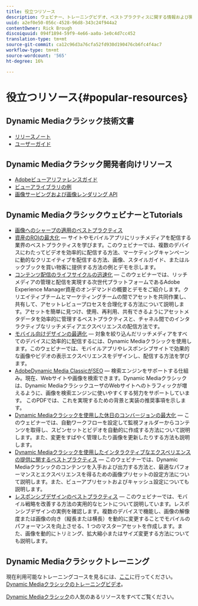 ```yaml
---
title: 役立つリソース
description: ウェビナー、トレーニングビデオ、ベストプラクティスに関する情報および開発者向けリソースへのリンクです。
uuid: a2ef0e50-056c-4528-96d8-343c24f944a2
contentOwner: Rick Brough
discoiquuid: 094f1894-59f9-4e66-aa0a-1e0c4d7cc452
translation-type: tm+mt
source-git-commit: ca12c96d3a76cfa52fd930d190476cb6fc4f4ac7
workflow-type: tm+mt
source-wordcount: '565'
ht-degree: 16%

---
```



# 役立つリソース{#popular-resources}

## Dynamic Mediaクラシック技術文書

* [リリースノート](https://docs.adobe.com/content/help/en/dynamic-media-developer-resources/release-notes/s7rn2017.html)
* [ユーザーガイド](introduction.md)

## Dynamic Mediaクラシック開発者向けリソース

* [Adobeビューアリファレンスガイド](https://docs.adobe.com/content/help/en/dynamic-media-developer-resources/library/home.html)
* [ビューアライブラリの例](https://landing.adobe.com/en/na/dynamic-media/ctir-2755/live-demos.html)
* [画像サービングおよび画像レンダリング API](https://docs.adobe.com/content/help/en/dynamic-media-developer-resources/image-serving-api/home.html)

## Dynamic MediaクラシックウェビナーとTutorials

* [画像へのシャープの適用のベストプラクティス](/help/assets/s7_sharpening_images.pdf)
* [資産のROIの最大化](https://adobecustomersuccess.adobeconnect.com/p5ar3hfrrec/?launcher=false&amp;fcsContent=true&amp;pbMode=normal&amp;proto=true)  — サイトやモバイルアプリにリッチメディアを配信する業界のベストプラクティスを学びます。このウェビナーでは、複数のデバイスにわたってビデオを効率的に配信する方法、マーケティングキャンペーンに動的なクリエイティブを配信する方法、画像、スタイルガイド、またはルックブックを買い物客に提供する方法の例とデモを示します。
* [コンテンツ配信のライフサイクルの迅速化](https://adobecustomersuccess.adobeconnect.com/p88ducm9pqv/)  — このウェビナーでは、リッチメディアの管理と配信を実現する次世代プラットフォームであるAdobe Experience Manager資産のオンデマンドの概要とデモをご紹介します。クリエイティブチームとマーケティングチームの間でアセットを共同作業し、共有して、アセットレビュープロセスを合理化する方法について説明します。アセットを簡単に見つけ、使用、再利用、共有できるようにアセットメタデータを効率的に管理するベストプラクティスと、チャネル間でのインタラクティブなリッチメディアエクスペリエンスの配信方法です。
* [モバイル向けデザインの最適化](https://adobecustomersuccess.adobeconnect.com/p6oqd3wydif/?launcher=false&amp;fcsContent=true&amp;pbMode=normal&amp;proto=true)  — 対象を絞り込んだリッチメディアをすべてのデバイスに効率的に配信するには、Dynamic Mediaクラシックを使用します。このウェビナーでは、モバイルアプリやレスポンシブサイトで効果的な画像やビデオの表示エクスペリエンスをデザインし、配信する方法を学びます。
* [AdobeDynamic Media ClassicがSEO](/help/assets/s7_seo.pdf)  — 検索エンジンをサポートする仕組み。現在、Webサイトや画像を検索できます。Dynamic Mediaクラシックは、Dynamic MediaクラシックユーザのWebサイトへのトラフィックが増えるように、画像を検索エンジンに使いやすくする努力をサポートしています。 このPDFでは、これを実現するための背景と実装の推奨事項を示します。
* [Dynamic Mediaクラシックを使用した休日のコンバージョンの最大化](https://adobecustomersuccess.adobeconnect.com/p32n1yr85c9/?proto=true)  — このウェビナーでは、自動ワークフローを設定して監視フォルダーからコンテンツを取得し、スピンセットとビデオを自動的に作成する方法について説明します。また、変更をすばやく管理したり画像を更新したりする方法も説明します。
* [Dynamic Mediaクラシックを使用したインタラクティブなエクスペリエンスの提供に関するベストプラクティス](https://seminars.adobeconnect.com/p7wb8ej3u6d/)  — このウェビナーでは、Dynamic Mediaクラシックのコンテンツを入手および出力する方法と、最適なパフォーマンスとエクスペリエンスを得るための画像プリセットの設定方法について説明します。また、ビューアプリセットおよびキャッシュ設定についても説明します。
* [レスポンシブデザインのベストプラクティス](https://offers.adobe.com/en/na/marketing/landings/_40458_responsive_design_live_on_demand_webinar.html)  — このウェビナーでは、モバイル戦略を改善する方法の実用的なヒントについて説明しています。レスポンシブデザインの実例を確認します。複数のデバイスで機能し、画像の解像度または画像の向き（縦長または横長）を動的に変更することでモバイルのパフォーマンスを向上させる、1 つのマスターアセットを作成します。また、画像を動的にトリミング、拡大縮小またはサイズ変更する方法についても説明します。

## Dynamic Mediaクラシックトレーニング

現在利用可能なトレーニングコースを見るには、[ここ](https://training.adobe.com/training/courses.html#product=adobe-scene7)に行ってください。
[Dynamic Mediaクラシックのトレーニングビデオ](https://docs.adobe.com/content/help/en/dynamic-media-classic/using/intro/training-videos.html)。

[Dynamic Mediaクラシック](home.md)の人気のあるリソースをすべてご覧ください。